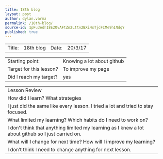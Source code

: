 ```yaml
---
title: 18th blog
layout: post
author: dylan.varma
permalink: /18th-blog/
source-id: 1pFu3edh18E2OvAFtZn2Lttv2BXi4sTjdFIMe9hINdqY
published: true
---
```

	

<table>
  <tr>
    <td>Title:  </td>
    <td>18th blog</td>
    <td>Date:</td>
    <td>20/3/17</td>
  </tr>
</table>


<table>
  <tr>
    <td>Starting point:</td>
    <td>Knowing a lot about github</td>
  </tr>
  <tr>
    <td>Target for this lesson?</td>
    <td>To improve my page</td>
  </tr>
  <tr>
    <td>Did I reach my target? </td>
    <td>yes</td>
  </tr>
</table>


<table>
  <tr>
    <td>Lesson Review</td>
  </tr>
  <tr>
    <td>How did I learn? What strategies </td>
  </tr>
  <tr>
    <td>
I just did the same like every lesson. I tried a lot and tried to stay focused.

</td>
  </tr>
  <tr>
    <td>What limited my learning? Which habits do I need to work on? </td>
  </tr>
  <tr>
    <td>I don't think that anything limited my learning as I knew a lot about github so I just carried on.</td>
  </tr>
  <tr>
    <td>What will I change for next time? How will I improve my learning?</td>
  </tr>
  <tr>
    <td>
I don’t think I need to change anything for next lesson.</td>
  </tr>
</table>


